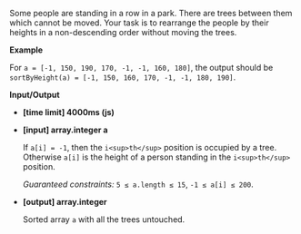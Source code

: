 ﻿Some people are standing in a row in a park. There are trees between them which cannot be moved. Your task is to rearrange the people by their heights in a non-descending order without moving the trees.

**Example**

For `a = [-1, 150, 190, 170, -1, -1, 160, 180]`, the output should be
`sortByHeight(a) = [-1, 150, 160, 170, -1, -1, 180, 190]`.

**Input/Output**

*   **[time limit] 4000ms (js)**

*   **[input] array.integer a**

    If `a[i] = -1`, then the `i<sup>th</sup>` position is occupied by a tree. Otherwise `a[i]` is the height of a person standing in the `i<sup>th</sup>` position.

    _Guaranteed constraints:_
    `5 ≤ a.length ≤ 15`,
    `-1 ≤ a[i] ≤ 200`.

*   **[output] array.integer**

    Sorted array `a` with all the trees untouched.
